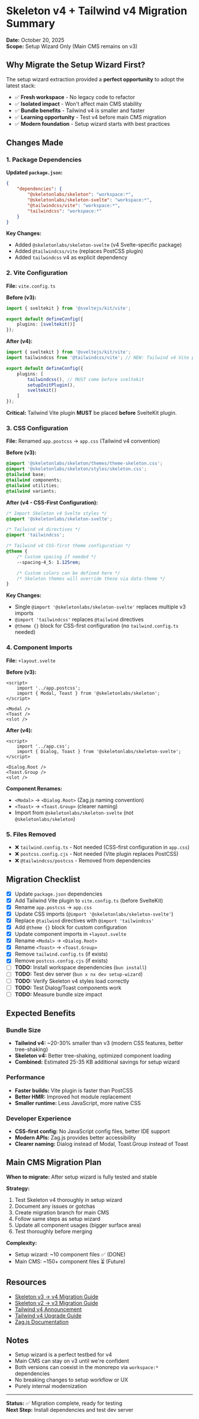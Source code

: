 # Skeleton v4 + Tailwind v4 Migration Summary

**Date:** October 20, 2025  
**Scope:** Setup Wizard Only (Main CMS remains on v3)

## Why Migrate the Setup Wizard First?

The setup wizard extraction provided a **perfect opportunity** to adopt the latest stack:

- ✅ **Fresh workspace** - No legacy code to refactor
- ✅ **Isolated impact** - Won't affect main CMS stability
- ✅ **Bundle benefits** - Tailwind v4 is smaller and faster
- ✅ **Learning opportunity** - Test v4 before main CMS migration
- ✅ **Modern foundation** - Setup wizard starts with best practices

## Changes Made

### 1. Package Dependencies

**Updated `package.json`:**

```json
{
	"dependencies": {
		"@skeletonlabs/skeleton": "workspace:*",
		"@skeletonlabs/skeleton-svelte": "workspace:*",
		"@tailwindcss/vite": "workspace:*",
		"tailwindcss": "workspace:*"
	}
}
```

**Key Changes:**

- Added `@skeletonlabs/skeleton-svelte` (v4 Svelte-specific package)
- Added `@tailwindcss/vite` (replaces PostCSS plugin)
- Added `tailwindcss` v4 as explicit dependency

### 2. Vite Configuration

**File:** `vite.config.ts`

**Before (v3):**

```typescript
import { sveltekit } from '@sveltejs/kit/vite';

export default defineConfig({
	plugins: [sveltekit()]
});
```

**After (v4):**

```typescript
import { sveltekit } from '@sveltejs/kit/vite';
import tailwindcss from '@tailwindcss/vite'; // NEW: Tailwind v4 Vite plugin

export default defineConfig({
	plugins: [
		tailwindcss(), // MUST come before sveltekit
		setupInitPlugin(),
		sveltekit()
	]
});
```

**Critical:** Tailwind Vite plugin **MUST** be placed **before** SvelteKit plugin.

### 3. CSS Configuration

**File:** Renamed `app.postcss` → `app.css` (Tailwind v4 convention)

**Before (v3):**

```css
@import '@skeletonlabs/skeleton/themes/theme-skeleton.css';
@import '@skeletonlabs/skeleton/styles/skeleton.css';
@tailwind base;
@tailwind components;
@tailwind utilities;
@tailwind variants;
```

**After (v4 - CSS-First Configuration):**

```css
/* Import Skeleton v4 Svelte styles */
@import '@skeletonlabs/skeleton-svelte';

/* Tailwind v4 directives */
@import 'tailwindcss';

/* Tailwind v4 CSS-first theme configuration */
@theme {
	/* Custom spacing if needed */
	--spacing-4_5: 1.125rem;

	/* Custom colors can be defined here */
	/* Skeleton themes will override these via data-theme */
}
```

**Key Changes:**

- Single `@import '@skeletonlabs/skeleton-svelte'` replaces multiple v3 imports
- `@import 'tailwindcss'` replaces `@tailwind` directives
- `@theme {}` block for CSS-first configuration (no `tailwind.config.ts` needed)

### 4. Component Imports

**File:** `+layout.svelte`

**Before (v3):**

```svelte
<script>
	import '../app.postcss';
	import { Modal, Toast } from '@skeletonlabs/skeleton';
</script>

<Modal />
<Toast />
<slot />
```

**After (v4):**

```svelte
<script>
	import '../app.css';
	import { Dialog, Toast } from '@skeletonlabs/skeleton-svelte';
</script>

<Dialog.Root />
<Toast.Group />
<slot />
```

**Component Renames:**

- `<Modal>` → `<Dialog.Root>` (Zag.js naming convention)
- `<Toast>` → `<Toast.Group>` (clearer naming)
- Import from `@skeletonlabs/skeleton-svelte` (not `@skeletonlabs/skeleton`)

### 5. Files Removed

- ❌ `tailwind.config.ts` - Not needed (CSS-first configuration in `app.css`)
- ❌ `postcss.config.cjs` - Not needed (Vite plugin replaces PostCSS)
- ❌ `@tailwindcss/postcss` - Removed from dependencies

## Migration Checklist

- [x] Update `package.json` dependencies
- [x] Add Tailwind Vite plugin to `vite.config.ts` (before SvelteKit)
- [x] Rename `app.postcss` → `app.css`
- [x] Update CSS imports (`@import '@skeletonlabs/skeleton-svelte'`)
- [x] Replace `@tailwind` directives with `@import 'tailwindcss'`
- [x] Add `@theme {}` block for custom configuration
- [x] Update component imports in `+layout.svelte`
- [x] Rename `<Modal>` → `<Dialog.Root>`
- [x] Rename `<Toast>` → `<Toast.Group>`
- [x] Remove `tailwind.config.ts` (if exists)
- [x] Remove `postcss.config.cjs` (if exists)
- [ ] **TODO:** Install workspace dependencies (`bun install`)
- [ ] **TODO:** Test dev server (`bun x nx dev setup-wizard`)
- [ ] **TODO:** Verify Skeleton v4 styles load correctly
- [ ] **TODO:** Test Dialog/Toast components work
- [ ] **TODO:** Measure bundle size impact

## Expected Benefits

### Bundle Size

- **Tailwind v4:** ~20-30% smaller than v3 (modern CSS features, better tree-shaking)
- **Skeleton v4:** Better tree-shaking, optimized component loading
- **Combined:** Estimated 25-35 KB additional savings for setup wizard

### Performance

- **Faster builds:** Vite plugin is faster than PostCSS
- **Better HMR:** Improved hot module replacement
- **Smaller runtime:** Less JavaScript, more native CSS

### Developer Experience

- **CSS-first config:** No JavaScript config files, better IDE support
- **Modern APIs:** Zag.js provides better accessibility
- **Clearer naming:** Dialog instead of Modal, Toast.Group instead of Toast

## Main CMS Migration Plan

**When to migrate:** After setup wizard is fully tested and stable

**Strategy:**

1. Test Skeleton v4 thoroughly in setup wizard
2. Document any issues or gotchas
3. Create migration branch for main CMS
4. Follow same steps as setup wizard
5. Update all component usages (bigger surface area)
6. Test thoroughly before merging

**Complexity:**

- Setup wizard: ~10 component files ✅ (DONE)
- Main CMS: ~150+ component files ⏳ (Future)

## Resources

- [Skeleton v3 → v4 Migration Guide](https://www.skeleton.dev/docs/get-started/migrate-from-v3)
- [Skeleton v2 → v3 Migration Guide](https://www.skeleton.dev/docs/get-started/migrate-from-v2)
- [Tailwind v4 Announcement](https://tailwindcss.com/blog/tailwindcss-v4)
- [Tailwind v4 Upgrade Guide](https://tailwindcss.com/docs/upgrade-guide)
- [Zag.js Documentation](https://zagjs.com/)

## Notes

- Setup wizard is a perfect testbed for v4
- Main CMS can stay on v3 until we're confident
- Both versions can coexist in the monorepo via `workspace:*` dependencies
- No breaking changes to setup workflow or UX
- Purely internal modernization

---

**Status:** ✅ Migration complete, ready for testing  
**Next Step:** Install dependencies and test dev server
